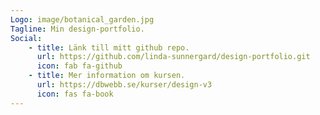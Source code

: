 ```yaml
---
Logo: image/botanical_garden.jpg
Tagline: Min design-portfolio.
Social:
    - title: Länk till mitt github repo.
      url: https://github.com/linda-sunnergard/design-portfolio.git
      icon: fab fa-github
    - title: Mer information om kursen.
      url: https://dbwebb.se/kurser/design-v3
      icon: fas fa-book
---
```

